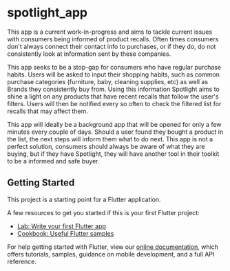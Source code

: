 # spotlight_app

This app is a current work-in-progress and aims to tackle current issues with consumers being informed of
product recalls. Often times consumers don't always connect their contact info to purchases, or if they do, do not consistently look at information sent by these companies.

This app seeks to be a stop-gap for consumers who have regular purchase habits. Users will be asked to input their shopping habits, such as common purchase categories (furniture, baby, cleaning supplies, etc) as well as Brands they consistently buy from. Using this information Spotlight aims to shine a light on any products that have recent recalls that follow the user's filters. Users will then be notified every so often to check the filtered list for recalls that may affect them.

This app will ideally be a background app that will be opened for only a few minutes every couple of days. Should a user found they bought a product in the list, the next steps will inform them what to do next. This app is not a perfect solution, consumers should always be aware of what they are buying, but if they have Spotlight, they will have another tool in their toolkit to be a informed and safe buyer.

## Getting Started

This project is a starting point for a Flutter application.

A few resources to get you started if this is your first Flutter project:

- [Lab: Write your first Flutter app](https://flutter.dev/docs/get-started/codelab)
- [Cookbook: Useful Flutter samples](https://flutter.dev/docs/cookbook)

For help getting started with Flutter, view our
[online documentation](https://flutter.dev/docs), which offers tutorials,
samples, guidance on mobile development, and a full API reference.

